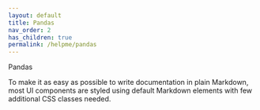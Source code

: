```yaml
---
layout: default
title: Pandas
nav_order: 2
has_children: true
permalink: /helpme/pandas
---
```


Pandas

To make it as easy as possible to write documentation in plain Markdown, most UI components are styled using default Markdown elements with few additional CSS classes needed.